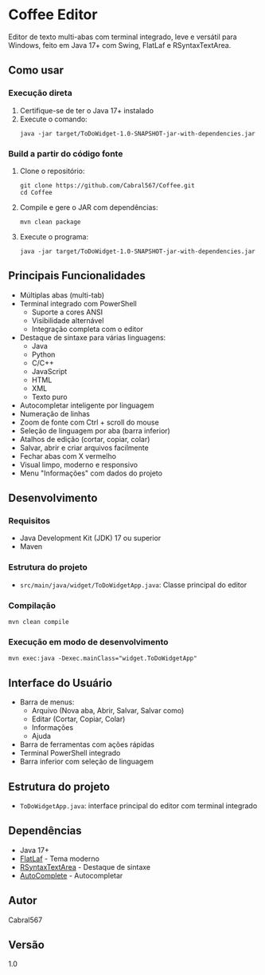 # Coffee Editor

Editor de texto multi-abas com terminal integrado, leve e versátil para Windows, feito em Java 17+ com Swing, FlatLaf e RSyntaxTextArea.

## Como usar

### Execução direta
1. Certifique-se de ter o Java 17+ instalado
2. Execute o comando:
   ```shell
   java -jar target/ToDoWidget-1.0-SNAPSHOT-jar-with-dependencies.jar
   ```

### Build a partir do código fonte
1. Clone o repositório:
   ```shell
   git clone https://github.com/Cabral567/Coffee.git
   cd Coffee
   ```
2. Compile e gere o JAR com dependências:
   ```shell
   mvn clean package
   ```
3. Execute o programa:
   ```shell
   java -jar target/ToDoWidget-1.0-SNAPSHOT-jar-with-dependencies.jar
   ```

## Principais Funcionalidades
- Múltiplas abas (multi-tab)
- Terminal integrado com PowerShell
  - Suporte a cores ANSI
  - Visibilidade alternável
  - Integração completa com o editor
- Destaque de sintaxe para várias linguagens:
  - Java
  - Python
  - C/C++
  - JavaScript
  - HTML
  - XML
  - Texto puro
- Autocompletar inteligente por linguagem
- Numeração de linhas
- Zoom de fonte com Ctrl + scroll do mouse
- Seleção de linguagem por aba (barra inferior)
- Atalhos de edição (cortar, copiar, colar)
- Salvar, abrir e criar arquivos facilmente
- Fechar abas com X vermelho
- Visual limpo, moderno e responsivo
- Menu "Informações" com dados do projeto

## Desenvolvimento

### Requisitos
- Java Development Kit (JDK) 17 ou superior
- Maven

### Estrutura do projeto
- `src/main/java/widget/ToDoWidgetApp.java`: Classe principal do editor

### Compilação
```shell
mvn clean compile
```

### Execução em modo de desenvolvimento
```shell
mvn exec:java -Dexec.mainClass="widget.ToDoWidgetApp"
```

## Interface do Usuário
- Barra de menus:
  - Arquivo (Nova aba, Abrir, Salvar, Salvar como)
  - Editar (Cortar, Copiar, Colar)
  - Informações
  - Ajuda
- Barra de ferramentas com ações rápidas
- Terminal PowerShell integrado
- Barra inferior com seleção de linguagem

## Estrutura do projeto
- `ToDoWidgetApp.java`: interface principal do editor com terminal integrado

## Dependências
- Java 17+
- [FlatLaf](https://www.formdev.com/flatlaf/) - Tema moderno
- [RSyntaxTextArea](https://github.com/bobbylight/RSyntaxTextArea) - Destaque de sintaxe
- [AutoComplete](https://github.com/bobbylight/AutoComplete) - Autocompletar

## Autor
Cabral567

## Versão
1.0
